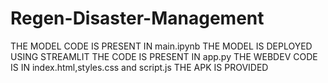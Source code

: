 # Regen-Disaster-Management

THE MODEL CODE IS PRESENT IN main.ipynb THE MODEL IS DEPLOYED USING STREAMLIT THE CODE IS PRESENT IN app.py THE WEBDEV CODE IS IN index.html,styles.css and script.js THE APK IS PROVIDED
